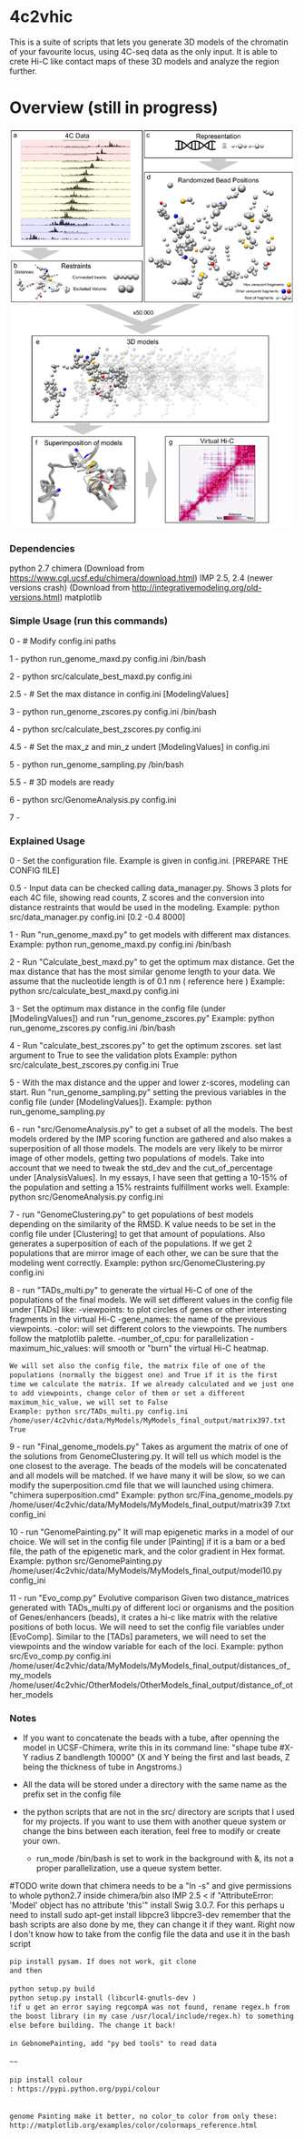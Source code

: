 # 4c2vhic
This is a suite of scripts that lets you generate 3D models of the chromatin of your favourite locus, using 4C-seq data as the only input. It is able to crete Hi-C like contact maps of these 3D models and analyze the region further.

# Overview (still in progress)
![alt tag](pipeline_simple.png)


### Dependencies
python 2.7
chimera (Download from https://www.cgl.ucsf.edu/chimera/download.html)
IMP 2.5, 2.4 (newer versions crash) (Download from http://integrativemodeling.org/old-versions.html)
matplotlib


### Simple Usage (run this commands)
0 - # Modify config.ini paths

1 - python run_genome_maxd.py config.ini /bin/bash

2 - python src/calculate_best_maxd.py config.ini

2.5 - # Set the max distance in config.ini [ModelingValues]

3 - python run_genome_zscores.py config.ini /bin/bash

4 - python src/calculate_best_zscores.py config.ini

4.5 - # Set the max_z and min_z undert [ModelingValues] in config.ini

5 - python run_genome_sampling.py /bin/bash

5.5 - # 3D models are ready

6 - python src/GenomeAnalysis.py config.ini

7 - 

### Explained Usage
0 - Set the configuration file. Example is given in config.ini. [PREPARE THE CONFIG fILE]

0.5 - Input data can be checked calling data_manager.py. Shows 3 plots for each 4C file, showing read counts, Z scores and the conversion into distance restraints that would be used in the modeling.
      Example: python src/data_manager.py config.ini [0.2 -0.4 8000]  

1 - Run "run_genome_maxd.py" to get models with different max distances.
    Example: python run_genome_maxd.py config.ini /bin/bash 

2 - Run "Calculate_best_maxd.py" to get the optimum max distance. Get the max distance that has the most similar genome length to your data. We assume that the nucleotide length is of 0.1 nm ( reference here )
    Example: python src/calculate_best_maxd.py config.ini

3 - Set the optimum max distance in the config file (under [ModelingValues]) and run "run_genome_zscores.py"
    Example: python run_genome_zscores.py config.ini /bin/bash

4 - Run "calculate_best_zscores.py" to get the optimum zscores. set last argument to True to see the validation plots
    Example: python src/calculate_best_zscores.py config.ini True

5 - With the max distance and the upper and lower z-scores, modeling can start. Run "run_genome_sampling.py" setting the previous variables in the config file (under [ModelingValues]).
    Example: python run_genome_sampling.py

6 - run "src/GenomeAnalysis.py" to get a subset of all the models. The best models ordered by the IMP scoring function are gathered and also makes a superposition of all those models. The models are very likely to be mirror image of other models, getting two populations of models.
    Take into account that we need to tweak the std_dev and the cut_of_percentage under [AnalysisValues]. In my essays, I have seen that getting a 10-15% of the population and setting a 15% restraints fulfillment works well. 
    Example: python src/GenomeAnalysis.py config.ini 

7 - run "GenomeClustering.py" to get populations of best models depending on the similarity of the RMSD.
    K value needs to be set in the config file under [Clustering] to get that amount of populations. Also generates a superposition of each of the populations. If we get 2 populations that are mirror image of each other, we can be sure that the modeling went correctly.
    Example: python src/GenomeClustering.py config.ini

8 - run "TADs_multi.py" to generate the virtual Hi-C of one of the populations of the final models. We will set different values in the config file under [TADs] like:
    -viewpoints: to plot circles of genes or other interesting fragments in the virtual Hi-C
    -gene_names: the name of the previous viewpoints.
    -color: will set different colors to the viewpoints. The numbers follow the matplotlib palette.
    -number_of_cpu: for parallelization
    -maximum_hic_values: will smooth or "burn" the virtual Hi-C heatmap.

    We will set also the config file, the matrix file of one of the populations (normally the biggest one) and True if it is the first time we calculate the matrix. If we already calculated and we just one to add viewpoints, change color of them or set a different maximum_hic_value, we will set to False
    Example: python src/TADs_multi.py config.ini /home/user/4c2vhic/data/MyModels/MyModels_final_output/matrix397.txt True
    
9 - run "Final_genome_models.py"
    Takes as argument the matrix of one of the solutions from GenomeClustering.py. It will tell us which model is the one closest to the average. The beads of the models will be concatenated and all models will be matched. If we have many it will be slow, so we can modify the superposition.cmd file that we will launched using chimera. "chimera superposition.cmd" 
    Example: python src/Fina_genome_models.py /home/user/4c2vhic/data/MyModels/MyModels_final_output/matrix39
    7.txt config_ini

10 - run "GenomePainting.py"
    It will map epigenetic marks in a model of our choice. We will set in the config file under [Painting] if it is a bam or a bed file, the path of the epigenetic mark, and the color gradient in Hex format.
    Example: python src/GenomePainting.py /home/user/4c2vhic/data/MyModels/MyModels_final_output/model10.py config_ini

11 - run "Evo_comp.py" Evolutive comparison
    Given two distance_matrices generated with TADs_multi.py of different loci or organisms and the position of Genes/enhancers (beads), it crates a hi-c like matrix with the relative positions of both locus. We will need to set the config file variables under [EvoComp]. Similar to the [TADs] parameters, we will need to set the viewpoints and the window variable for each of the loci.
    Example: python src/Evo_comp.py config.ini /home/user/4c2vhic/data/MyModels/MyModels_final_output/distances_of_my_models /home/user/4c2vhic/OtherModels/OtherModels_final_output/distance_of_other_models

### Notes

- If you want to concatenate the beads with a tube, after openning the model in UCSF-Chimera, write this in its command line: "shape tube #X-Y radius Z bandlength 10000" (X and Y being the first and last beads, Z being the thickness of tube in Angstroms.)

- All the data will be stored under a directory with the same name as the prefix set in the config file
- the python scripts that are not in the src/ directory are scripts that I used for my projects. If you want to use them with another queue system or change the bins between each iteration, feel free to modify or create your own.
    * run_mode /bin/bash is set to work in the background with &, its not a proper parallelization, use a queue system better.

#TODO
    write down that chimera needs to be a "ln -s" and give permissions to whole python2.7 inside chimera/bin also
    IMP 2.5 <
    if "AttributeError: 'Model' object has no attribute 'this'"
    install Swig 3.0.7. For this perhaps u need to install sudo apt-get install libpcre3 libpcre3-dev
    remember that the bash scripts are also done by me, they can change it if they want. Right now I don't know how to take from the config file the data and use it in the bash script

    pip install pysam. If does not work, git clone 
    and then 

    python setup.py build
    python setup.py install (libcurl4-gnutls-dev )
    !if u get an error saying regcompA was not found, rename regex.h from the boost library (in my case /usr/local/include/regex.h) to something else before building. The change it back!

    in GebnomePainting, add "py bed tools" to read data

    ~~

    pip install colour
    : https://pypi.python.org/pypi/colour


    genome Painting make it better, no color_to color from only these:
    http://matplotlib.org/examples/color/colormaps_reference.html
